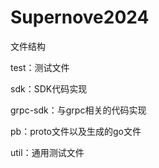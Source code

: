 # Supernove2024

文件结构

test：测试文件

sdk：SDK代码实现

grpc-sdk：与grpc相关的代码实现

pb：proto文件以及生成的go文件

util：通用测试文件
